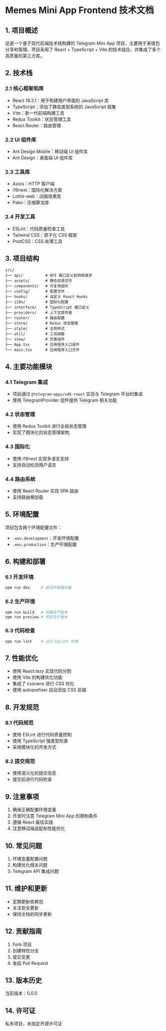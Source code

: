# Memes Mini App Frontend 技术文档

## 1. 项目概述

这是一个基于现代前端技术栈构建的 Telegram Mini App 项目，主要用于表情包分享和管理。项目采用了 React + TypeScript + Vite 的技术组合，并集成了多个高质量的第三方库。

## 2. 技术栈

### 2.1 核心框架和库
- React 18.3.1：用于构建用户界面的 JavaScript 库
- TypeScript：添加了静态类型系统的 JavaScript 超集
- Vite：新一代前端构建工具
- Redux Toolkit：状态管理工具
- React Router：路由管理

### 2.2 UI 组件库
- Ant Design Mobile：移动端 UI 组件库
- Ant Design：桌面端 UI 组件库

### 2.3 工具库
- Axios：HTTP 客户端
- i18next：国际化解决方案
- Lottie-web：动画效果库
- Pako：压缩算法库

### 2.4 开发工具
- ESLint：代码质量检查工具
- Tailwind CSS：原子化 CSS 框架
- PostCSS：CSS 处理工具

## 3. 项目结构

```
src/
├── api/          # API 接口定义和网络请求
├── assets/       # 静态资源文件
├── components/   # 可复用组件
├── config/       # 配置文件
├── hooks/        # 自定义 React Hooks
├── i18n/         # 国际化配置
├── interface/    # TypeScript 接口定义
├── providers/    # 上下文提供者
├── router/       # 路由配置
├── store/        # Redux 状态管理
├── style/        # 全局样式
├── util/         # 工具函数
├── view/         # 页面组件
├── App.tsx       # 应用程序入口组件
└── main.tsx      # 应用程序入口文件
```

## 4. 主要功能模块

### 4.1 Telegram 集成
- 项目通过 `@telegram-apps/sdk-react` 实现与 Telegram 平台的集成
- 使用 TelegramProvider 组件提供 Telegram 相关功能

### 4.2 状态管理
- 使用 Redux Toolkit 进行全局状态管理
- 实现了模块化的状态管理架构

### 4.3 国际化
- 使用 i18next 实现多语言支持
- 支持自动检测用户语言

### 4.4 路由系统
- 使用 React Router 实现 SPA 路由
- 支持路由懒加载

## 5. 环境配置

项目包含两个环境配置文件：
- `.env.development`：开发环境配置
- `.env.production`：生产环境配置

## 6. 构建和部署

### 6.1 开发环境
```bash
npm run dev     # 启动开发服务器
```

### 6.2 生产环境
```bash
npm run build   # 构建生产版本
npm run preview # 预览生产版本
```

### 6.3 代码检查
```bash
npm run lint    # 运行 ESLint 检查
```

## 7. 性能优化

- 使用 React.lazy 实现代码分割
- 使用 Vite 的构建优化功能
- 集成了 cssnano 进行 CSS 优化
- 使用 autoprefixer 自动添加 CSS 前缀

## 8. 开发规范

### 8.1 代码规范
- 使用 ESLint 进行代码质量控制
- 使用 TypeScript 强类型检查
- 采用模块化的开发方式

### 8.2 提交规范
- 使用语义化的提交信息
- 提交前进行代码检查

## 9. 注意事项

1. 确保正确配置环境变量
2. 开发时注意 Telegram Mini App 的限制条件
3. 遵循 React 最佳实践
4. 注意移动端适配和性能优化

## 10. 常见问题

1. 环境变量配置问题
2. 构建优化相关问题
3. Telegram API 集成问题

## 11. 维护和更新

- 定期更新依赖包
- 关注安全更新
- 保持文档的同步更新

## 12. 贡献指南

1. Fork 项目
2. 创建特性分支
3. 提交变更
4. 发起 Pull Request

## 13. 版本历史

当前版本：0.0.0

## 14. 许可证

私有项目，未指定开源许可证

